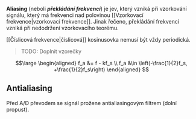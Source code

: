 **Aliasing** (neboli ***překládání frekvencí***) je jev, který vzniká při vzorkování signálu, který má frekvenci nad polovinou [[Vzorkovací frekvence|vzorkovací frekvence]]. Jinak řečeno, překládání frekvencí vzniká při nedodržení vzorkovacího teorému.

[[Číslicová frekvence|číslicová]] kosinusovka nemusí být vždy periodická. 
> TODO: Doplnit vzorečky


$$\large
\begin{aligned}
	f_a &= f - kf_s \\
	f_a &\in \left(-\frac{1}{2}f_s, +\frac{1}{2}f_s\right)
\end{aligned}
$$

## Antialiasing
Před A/D převodem se signál prožene antialiasingovým filtrem (dolní propust).